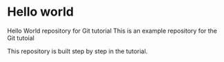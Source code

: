 # Hello world
Hello World repository for Git tutorial
This is an example repository for the Git tutoial  

This repository is built step by step in the tutorial.